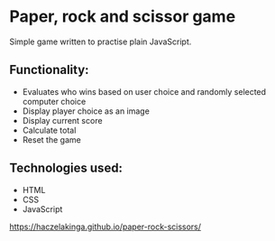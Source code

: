  # Paper, rock and scissor game

Simple game written to practise plain JavaScript.

## Functionality:
* Evaluates who wins based on user choice and randomly selected computer choice
* Display player choice as an image
* Display current score
* Calculate total
* Reset the game

## Technologies used:
* HTML
* CSS
* JavaScript

 https://haczelakinga.github.io/paper-rock-scissors/
